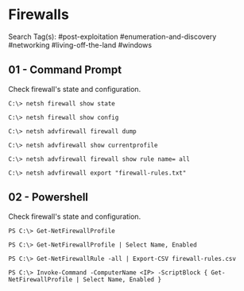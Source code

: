 # Firewalls

Search Tag(s): #post-exploitation #enumeration-and-discovery #networking #living-off-the-land #windows

## 01 - Command Prompt

Check firewall's state and configuration.

```
C:\> netsh firewall show state

C:\> netsh firewall show config

C:\> netsh advfirewall firewall dump

C:\> netsh advfirewall show currentprofile

C:\> netsh advfirewall firewall show rule name= all

C:\> netsh advfirewall export "firewall-rules.txt"
```

## 02 - Powershell

Check firewall's state and configuration.

```
PS C:\> Get-NetFirewallProfile

PS C:\> Get-NetFirewallProfile | Select Name, Enabled

PS C:\> Get-NetFirewallRule -all | Export-CSV firewall-rules.csv

PS C:\> Invoke-Command -ComputerName <IP> -ScriptBlock { Get-NetFirewallProfile | Select Name, Enabled }
```